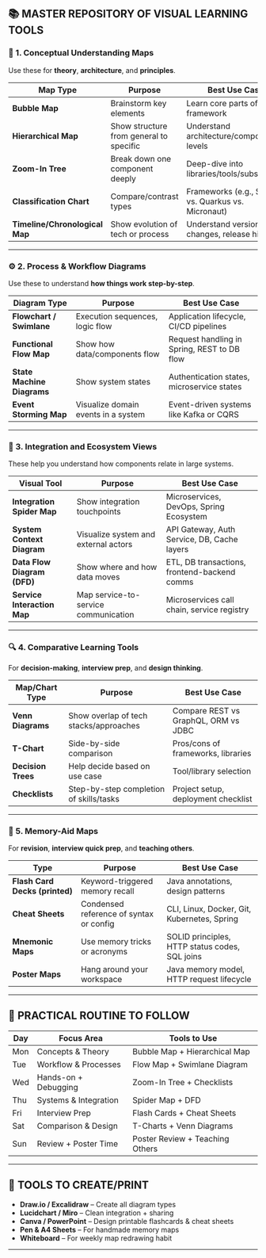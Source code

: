 ## 📚 MASTER REPOSITORY OF VISUAL LEARNING TOOLS

### 🧠 1. **Conceptual Understanding Maps**

Use these for **theory**, **architecture**, and **principles**.

| Map Type                       | Purpose                                 | Best Use Case                                       |
| ------------------------------ | --------------------------------------- | --------------------------------------------------- |
| **Bubble Map**                 | Brainstorm key elements                 | Learn core parts of a framework                     |
| **Hierarchical Map**           | Show structure from general to specific | Understand architecture/component levels            |
| **Zoom-In Tree**               | Break down one component deeply         | Deep-dive into libraries/tools/subsystems           |
| **Classification Chart**       | Compare/contrast types                  | Frameworks (e.g., Spring vs. Quarkus vs. Micronaut) |
| **Timeline/Chronological Map** | Show evolution of tech or process       | Understand version changes, release history         |

---

### ⚙️ 2. **Process & Workflow Diagrams**

Use these to understand **how things work step-by-step**.

| Diagram Type               | Purpose                             | Best Use Case                               |
| -------------------------- | ----------------------------------- | ------------------------------------------- |
| **Flowchart / Swimlane**   | Execution sequences, logic flow     | Application lifecycle, CI/CD pipelines      |
| **Functional Flow Map**    | Show how data/components flow       | Request handling in Spring, REST to DB flow |
| **State Machine Diagrams** | Show system states                  | Authentication states, microservice states  |
| **Event Storming Map**     | Visualize domain events in a system | Event-driven systems like Kafka or CQRS     |

---

### 🔄 3. **Integration and Ecosystem Views**

These help you understand how components relate in large systems.

| Visual Tool                 | Purpose                              | Best Use Case                                |
| --------------------------- | ------------------------------------ | -------------------------------------------- |
| **Integration Spider Map**  | Show integration touchpoints         | Microservices, DevOps, Spring Ecosystem      |
| **System Context Diagram**  | Visualize system and external actors | API Gateway, Auth Service, DB, Cache layers  |
| **Data Flow Diagram (DFD)** | Show where and how data moves        | ETL, DB transactions, frontend-backend comms |
| **Service Interaction Map** | Map service-to-service communication | Microservices call chain, service registry   |

---

### 🔍 4. **Comparative Learning Tools**

For **decision-making**, **interview prep**, and **design thinking**.

| Map/Chart Type     | Purpose                                 | Best Use Case                        |
| ------------------ | --------------------------------------- | ------------------------------------ |
| **Venn Diagrams**  | Show overlap of tech stacks/approaches  | Compare REST vs GraphQL, ORM vs JDBC |
| **T-Chart**        | Side-by-side comparison                 | Pros/cons of frameworks, libraries   |
| **Decision Trees** | Help decide based on use case           | Tool/library selection               |
| **Checklists**     | Step-by-step completion of skills/tasks | Project setup, deployment checklist  |

---

### 📌 5. **Memory-Aid Maps**

For **revision**, **interview quick prep**, and **teaching others**.

| Type                           | Purpose                                 | Best Use Case                                  |
| ------------------------------ | --------------------------------------- | ---------------------------------------------- |
| **Flash Card Decks (printed)** | Keyword-triggered memory recall         | Java annotations, design patterns              |
| **Cheat Sheets**               | Condensed reference of syntax or config | CLI, Linux, Docker, Git, Kubernetes, Spring    |
| **Mnemonic Maps**              | Use memory tricks or acronyms           | SOLID principles, HTTP status codes, SQL joins |
| **Poster Maps**                | Hang around your workspace              | Java memory model, HTTP request lifecycle      |

---

## 🔁 PRACTICAL ROUTINE TO FOLLOW

| Day | Focus Area            | Tools to Use                    |
| --- | --------------------- | ------------------------------- |
| Mon | Concepts & Theory     | Bubble Map + Hierarchical Map   |
| Tue | Workflow & Processes  | Flow Map + Swimlane Diagram     |
| Wed | Hands-on + Debugging  | Zoom-In Tree + Checklists       |
| Thu | Systems & Integration | Spider Map + DFD                |
| Fri | Interview Prep        | Flash Cards + Cheat Sheets      |
| Sat | Comparison & Design   | T-Charts + Venn Diagrams        |
| Sun | Review + Poster Time  | Poster Review + Teaching Others |

---

## 🧰 TOOLS TO CREATE/PRINT

* **Draw\.io / Excalidraw** – Create all diagram types
* **Lucidchart / Miro** – Clean integration + sharing
* **Canva / PowerPoint** – Design printable flashcards & cheat sheets
* **Pen & A4 Sheets** – For handmade memory maps
* **Whiteboard** – For weekly map redrawing habit

---
